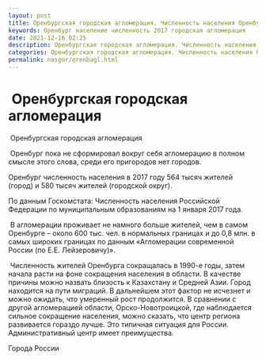 ```yaml
---
layout: post
title: Оренбургская городская агломерация. Численность населения Оренбурга 
keywords: Оренбург население численность 2017 городская агломерация  
date: 2021-12-16 02:25
description: Оренбургская городская агломерация. Численность населения Оренбурга 2017
categories: Оренбургская городская агломерация. Численность населения Оренбурга 2017
permalink: nasgor/orenbagl.html
---
```


#  Оренбургская городская агломерация



 Оренбургская городская агломерация



 Оренбург пока не сформировал вокруг себя агломерацию в полном смысле этого слова, среди его пригородов нет городов.




Оренбург численность населения в 2017 году 564 тысяч жителей (город) и 580 тысяч жителей (городской округ).




По данным Госкомстата: Численность населения Российской Федерации по муниципальным образованиям на 1 января 2017 года.



 В агломерации проживает не намного больше жителей, чем в самом Оренбурге – около 600 тыс. чел. в нормальных границах и до 0,8 млн. в самых широких границах по данным «Агломерации современной России (по Е.Е. Лейзеровичу)».



 Численность жителей Оренбурга сокращалась в 1990-е годы, затем начала расти на фоне сокращения населения в области. В качестве причины можно назвать близость к Казахстану и Средней Азии. Город находится на пути миграций. В дальнейшем этот фактор не исчезнет и можно ожидать, что умеренный рост продолжится. В сравнении с другой агломерацией области, Орско-Новотроицкой, где наблюдается сильное сокращение населения, можно сказать, что центр региона развивается гораздо лучше. Это типичная ситуация для России. Административный центр имеет преимущества.



Города России

		
